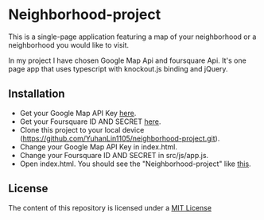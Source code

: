 # Neighborhood-project
This is a single-page application featuring a map of your neighborhood or a neighborhood you would like to visit.

In my project I have chosen Google Map Api and foursquare Api. It's one page app that uses typescript with knockout.js binding and jQuery.

## Installation

* Get your Google Map API Key [here](https://developers.google.com/maps/documentation/javascript/get-api-key).
* Get your Foursquare ID AND SECRET [here](https://developer.foursquare.com/).
* Clone this project to your local device (https://github.com/YuhanLin1105/neighborhood-project.git).
* Change your Google Map API Key in index.html.
* Change your Foursquare ID AND SECRET in src/js/app.js.
* Open index.html. You should see the "Neighborhood-project" like [this](https://neighborhood-search.appspot.com/).

## License
The content of this repository is licensed under a [MIT License](https://choosealicense.com/licenses/mit/)

